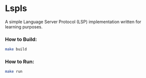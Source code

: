 # Lspls

A simple Language Server Protocol (LSP) implementation written for learning purposes.

### How to Build:
```sh
make build
```

### How to Run:
```sh
make run
```

